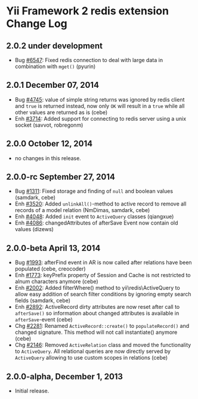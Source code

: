 Yii Framework 2 redis extension Change Log
==========================================

2.0.2 under development
-----------------------

- Bug [#6547](https://github.com/yiisoft/yii2/issues/6547): Fixed redis connection to deal with large data in combination with `mget()` (pyurin)


2.0.1 December 07, 2014
-----------------------

- Bug [#4745](https://github.com/yiisoft/yii2/issues/4745): value of simple string returns was ignored by redis client and `true` is returned instead, now only `OK` will result in a `true` while all other values are returned as is (cebe)
- Enh [#3714](https://github.com/yiisoft/yii2/issues/3714): Added support for connecting to redis server using a unix socket (savvot, robregonm)


2.0.0 October 12, 2014
----------------------

- no changes in this release.


2.0.0-rc September 27, 2014
---------------------------

- Bug [#1311](https://github.com/yiisoft/yii2/issues/1311): Fixed storage and finding of `null` and boolean values (samdark, cebe)
- Enh [#3520](https://github.com/yiisoft/yii2/issues/3520): Added `unlinkAll()`-method to active record to remove all records of a model relation (NmDimas, samdark, cebe)
- Enh [#4048](https://github.com/yiisoft/yii2/issues/4048): Added `init` event to `ActiveQuery` classes (qiangxue)
- Enh [#4086](https://github.com/yiisoft/yii2/issues/4086): changedAttributes of afterSave Event now contain old values (dizews)


2.0.0-beta April 13, 2014
-------------------------

- Bug [#1993](https://github.com/yiisoft/yii2/issues/1993): afterFind event in AR is now called after relations have been populated (cebe, creocoder)
- Enh [#1773](https://github.com/yiisoft/yii2/issues/1773): keyPrefix property of Session and Cache is not restricted to alnum characters anymore (cebe)
- Enh [#2002](https://github.com/yiisoft/yii2/issues/2002): Added filterWhere() method to yii\redis\ActiveQuery to allow easy addition of search filter conditions by ignoring empty search fields (samdark, cebe)
- Enh [#2892](https://github.com/yiisoft/yii2/issues/2892): ActiveRecord dirty attributes are now reset after call to `afterSave()` so information about changed attributes is available in `afterSave`-event (cebe)
- Chg [#2281](https://github.com/yiisoft/yii2/issues/2281): Renamed `ActiveRecord::create()` to `populateRecord()` and changed signature. This method will not call instantiate() anymore (cebe)
- Chg [#2146](https://github.com/yiisoft/yii2/issues/2146): Removed `ActiveRelation` class and moved the functionality to `ActiveQuery`.
             All relational queries are now directly served by `ActiveQuery` allowing to use
             custom scopes in relations (cebe)

2.0.0-alpha, December 1, 2013
-----------------------------

- Initial release.
